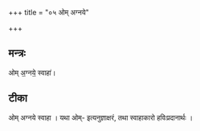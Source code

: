 +++
title = "०५ ओम् अग्नये"

+++
## मन्त्रः

ओम् अ॒ग्नये॒ स्वाहा॑।  

## टीका
ओम् अग्नये स्वाहा । यथा ओम्- इत्यनुज्ञाक्षरं, तथा स्वाहाकारो हविःप्रदानार्थः ।  

